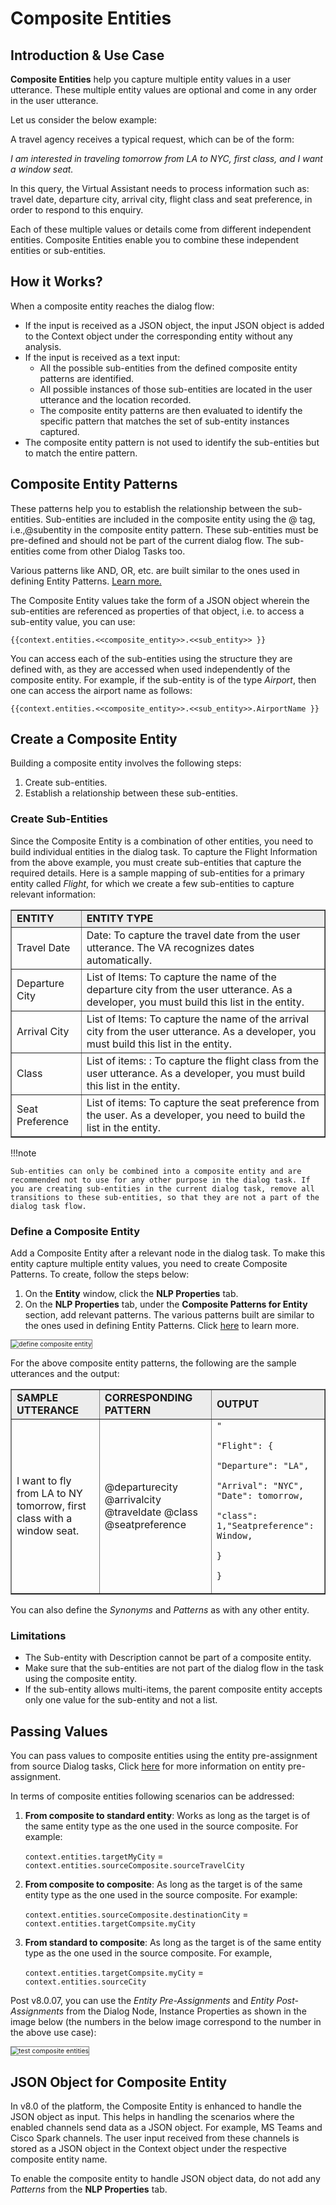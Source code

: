 # Composite Entities

## Introduction & Use Case 

**Composite Entities** help you capture multiple entity values in a user utterance. These multiple entity values are optional and come in any order in the user utterance.

Let us consider the below example:

A travel agency receives a typical request, which can be of the form:

_I am interested in traveling tomorrow from LA to NYC, first class, and I want a window seat._

In this query, the Virtual Assistant needs to process information such as: travel date, departure city, arrival city, flight class and seat preference, in order to respond to this enquiry.

Each of these multiple values or details come from different independent entities. Composite Entities enable you to combine these independent entities or sub-entities.

## How it Works?

When a composite entity reaches the dialog flow:

* If the input is received as a JSON object, the input JSON object is added to the Context object under the corresponding entity without any analysis.
* If the input is received as a text input:
    * All the possible sub-entities from the defined composite entity patterns are identified.
    * All possible instances of those sub-entities are located in the user utterance and the location recorded.
    * The composite entity patterns are then evaluated to identify the specific pattern that matches the set of sub-entity instances captured.
* The composite entity pattern is not used to identify the sub-entities but to match the entire pattern.

## Composite Entity Patterns

These patterns help you to establish the relationship between the sub-entities. Sub-entities are included in the composite entity using the @ tag, i.e.,@subentity in the composite entity pattern. These sub-entities must be pre-defined and should not be part of the current dialog flow. The sub-entities come from other Dialog Tasks too.

Various patterns like AND, OR, etc. are built similar to the ones used in defining Entity Patterns. <a href="https://docsinternal-kore.github.io/docs/xo/automation/natural-language/training/fundamental-meaning/#add-patterns-for-entities" target="_blank">Learn more.</a>

The Composite Entity values take the form of a JSON object wherein the sub-entities are referenced as properties of that object, i.e. to access a sub-entity value, you can use: 

`{{context.entities.<<composite_entity>>.<<sub_entity>> }}`

You can access each of the sub-entities using the structure they are defined with, as they are accessed when used independently of the composite entity. For example, if the sub-entity is of the type _Airport_, then one can access the airport name as follows:

`{{context.entities.<<composite_entity>>.<<sub_entity>>.AirportName }}`

##  Create a Composite Entity

Building a composite entity involves the following steps:

1. Create sub-entities.
2. Establish a relationship between these sub-entities.

### Create Sub-Entities

Since the Composite Entity is a combination of other entities, you need to build individual entities in the dialog task. To capture the Flight Information from the above example, you must create sub-entities that capture the required details. Here is a sample mapping of sub-entities for a primary entity called _Flight_, for which we create a few sub-entities to capture relevant information:

<table border="1.5">
<tr bgcolor="#ECECEC">
   <td><strong>ENTITY</strong>
   </td>
   <td><strong>ENTITY TYPE</strong>
   </td>
  </tr>
  <tr>
   <td>Travel Date
   </td>
   <td>Date: To capture the travel date from the user utterance. The VA recognizes dates automatically.
   </td>
  </tr>
  <tr>
   <td>Departure City
   </td>
   <td>List of Items: To capture the name of the departure city  from the user utterance. As a developer, you must build this list in the entity.
   </td>
  </tr>
  <tr>
   <td>Arrival City 
   </td>
   <td>List of Items: To capture the name of the arrival city from the user utterance. As a developer, you must build this list in the entity.
   </td>
  </tr>
  <tr>
   <td>Class 
   </td>
   <td>List of items: : To capture the flight class from the user utterance. As a developer, you must build this list in the entity. 
   </td>
  </tr>
  <tr>
   <td>Seat Preference
   </td>
   <td>List of items: To capture the seat preference from the user. As a developer, you need to build the list in the entity. 
   </td>
  </tr>
</table>

!!!note

    Sub-entities can only be combined into a composite entity and are recommended not to use for any other purpose in the dialog task. If you are creating sub-entities in the current dialog task, remove all transitions to these sub-entities, so that they are not a part of the dialog task flow.

### Define a Composite Entity

Add a Composite Entity after a relevant node in the dialog task. To make this entity capture multiple entity values, you need to create Composite Patterns. To create, follow the steps below:

1. On the **Entity** window, click the **NLP Properties** tab.
2. On the **NLP Properties** tab, under the **Composite Patterns for Entity** section, add relevant patterns. The various patterns built are similar to the ones used in defining Entity Patterns. Click <a href="https://docsinternal-kore.github.io/docs/xo/automation/natural-language/training/fundamental-meaning/#navigate-to-the-patterns-tab" target="_blank">here</a> to learn more.

<img src="../images/define-composite-entity.png" alt="define composite entity" title="define composite entity" style="border: 1px solid gray; zoom:75%;">

For the above composite entity patterns, the following are the sample utterances and the output:

<table border="1.5">
<tr bgcolor="#ECECEC">
   <td>
<strong>SAMPLE UTTERANCE</strong>
   </td>
   <td><strong>CORRESPONDING PATTERN</strong>
   </td>
   <td><strong>OUTPUT</strong>
   </td>
  </tr>
  <tr>
   <td>I want to fly from LA to NY tomorrow, first class with a window seat.
   </td>
   <td>@departurecity @arrivalcity @traveldate @class @seatpreference
   </td>
   <td><code>"</code>
<p>
<code>"Flight": {</code>
<p>
<code>"Departure": "LA",</code>
<p>
<code>"Arrival": "NYC", "Date": tomorrow,</code>
<p>
<code>"class": 1,"Seatpreference": Window,</code>
<p>
<code>}</code>
<p>
<code>}</code>
   </td>
  </tr>
</table>


You can also define the _Synonyms_ and _Patterns_ as with any other entity.

### Limitations

* The Sub-entity with Description cannot be part of a composite entity.
* Make sure that the sub-entities are not part of the dialog flow in the task using the composite entity.
* If the sub-entity allows multi-items, the parent composite entity accepts only one value for the sub-entity and not a list.


## Passing Values

You can pass values to composite entities using the entity pre-assignment from source Dialog tasks, Click <a href="https://developer.kore.ai/docs/bots/bot-builder-tool/dialog-task/working-with-the-dialog-node/#Define_Instance_Properties" target="_blank">here</a> for more information on entity pre-assignment.

In terms of composite entities following scenarios can be addressed:

1. **From composite to standard entity**: Works as long as the target is of the same entity type as the one used in the source composite. For example:

    `context.entities.targetMyCity` = `context.entities.sourceComposite.sourceTravelCity`

2. **From composite to composite**: As long as the target is of the same entity type as the one used in the source composite. For example:

    `context.entities.sourceComposite.destinationCity` = `context.entities.targetCompsite.myCity`

3. **From standard to composite**: As long as the target is of the same entity type as the one used in the source composite. For example,

    `context.entities.targetCompsite.myCity` = `context.entities.sourceCity`

Post v8.0.07, you can use the _Entity Pre-Assignments_ and _Entity Post-Assignments_ from the Dialog Node, Instance Properties as shown in the image below (the numbers in the below image correspond to the number in the above use case):

<img src="../images/test-composite-entity.png" alt="test composite entities" title="test composite entities" style="border: 1px solid gray; zoom:75%;">

## JSON Object for Composite Entity

In v8.0 of the platform, the Composite Entity is enhanced to handle the JSON object as input. This helps in handling the scenarios where the enabled channels send data as a JSON object. For example, MS Teams and Cisco Spark channels. The user input received from these channels is stored as a JSON object in the Context object under the respective composite entity name.

To enable the composite entity to handle JSON object data, do not add any _Patterns_ from the **NLP Properties** tab.

